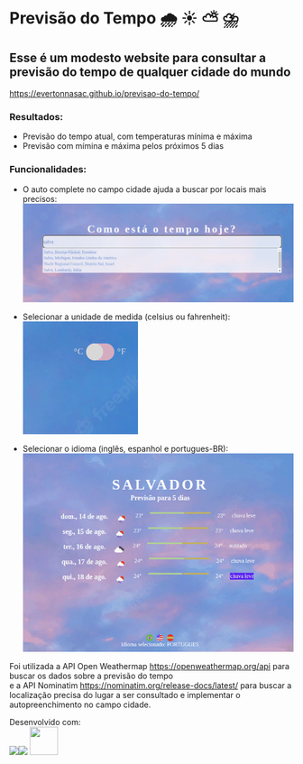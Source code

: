 # Previsão do Tempo	:cloud_with_rain:	:sunny: :partly_sunny: 	:cloud_with_lightning_and_rain:

## Esse é um modesto website para consultar a previsão do tempo de qualquer cidade do mundo
<https://evertonnasac.github.io/previsao-do-tempo/>

### Resultados:

* Previsão do tempo atual, com temperaturas mínima e máxima
* Previsão com mímina e máxima pelos próximos 5 dias

### Funcionalidades: 

* O auto complete no campo cidade ajuda a buscar por locais mais precisos:<br>
![autocomplete cidade](images/cidade)


* Selecionar a unidade de medida (celsius ou fahrenheit):<br>
![toogle unidade-medida](images/unidade)


* Selecionar o idioma (inglês, espanhol e portugues-BR):<br>
![selecionar idioma](images/idioma)


Foi utilizada a API Open Weathermap <https://openweathermap.org/api> para buscar os dados sobre a previsão do tempo <br>
e a API Nominatim <https://nominatim.org/release-docs/latest/> para buscar a localização precisa do lugar a ser consultado e implementar o autopreenchimento no campo cidade.

Desenvolvido com:<br>
<img src="https://cdn.jsdelivr.net/gh/devicons/devicon/icons/javascript/javascript-original.svg" 
width ="50" heigth="50" /><img src="https://cdn.jsdelivr.net/gh/devicons/devicon/icons/html5/html5-original.svg" 
width ="50" heigth="50" />
<img src="https://cdn.jsdelivr.net/gh/devicons/devicon/icons/css3/css3-original.svg" 
width="50" height="50"/> 





